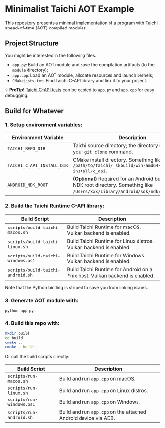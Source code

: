 # Minimalist Taichi AOT Example

This repository presents a minimal implementation of a program with Taichi ahead-of-time (AOT) compiled modules.

## Project Structure

You might be interested in the following files.

- `app.py`: Build an AOT module and save the compilation artifacts (to the `module` directory);
- `app.cpp`: Load an AOT module, allocate resources and launch kernels;
- `CMakeLists.txt`: Find Taichi C-API library and link it to your project.

💡 **ProTip!** [Taichi C-API tests](https://github.com/taichi-dev/taichi/tree/master/c_api/tests) can be copied to `app.py` and `app.cpp` for easy debugging.

## Build for Whatever

### 1. Setup environment variables:

|Environment Variable|Description|
|-|-|
|`TAICHI_REPO_DIR`|Taichi source directory; the directory created by your `git clone` command.|
|`TAICHI_C_API_INSTALL_DIR`|CMake install directory. Something like `/path/to/taichi/_skbuild/win-amd64-3.9/cmake-install/c_api`.|
|`ANDROID_NDK_ROOT`|**(Optional)** Required for an Android build. Android NDK root directory. Something like `/Users/xxx/Library/Android/sdk/ndk/21.4.7075529`. |

### 2. Build the Taichi Runtime C-API library:

|Build Script|Description|
|-|-|
|`scripts/build-taichi-macos.sh`|Build Taichi Runtime for macOS. Vulkan backend is enabled.|
|`scripts/build-taichi-linux.sh`|Build Taichi Runtime for Linux distros. Vulkan backend is enabled.|
|`scripts/build-taichi-windows.ps1`|Build Taichi Runtime for Windows. Vulkan backend is enabled.|
|`scripts/build-taichi-android.sh`|Build Taichi Runtime for Android on a *nix host. Vulkan backend is enabled.|

Note that the Python binding is striped to save you from linking issues.

### 3. Generate AOT module with:

```bash
python app.py
```

### 4. Build this repo with:

```bash
mkdir build
cd build
cmake ..
cmake --build .
```

Or call the build scripts directly:

|Build Script|Description|
|-|-|
|`scripts/run-macos.sh`|Build and run `app.cpp` on macOS.|
|`scripts/run-linux.sh`|Build and run `app.cpp` on Linux distros.|
|`scripts/run-windows.ps1`|Build and run `app.cpp` on Windows.|
|`scripts/run-android.sh`|Build and run `app.cpp` on the attached Android device via ADB.|
